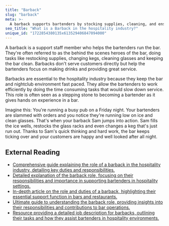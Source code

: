 ```yaml
---
title: "Barback"
slug: "barback"
meta: >-
  A barback supports bartenders by stocking supplies, cleaning, and ensuring smooth operations. This role is crucial for efficient service in bars and restaurants.
seo_title: "What is a Barback in the hospitality industry?"
unique_id: "1722854380135x613529406847094000"
---
```


A barback is a support staff member who helps the bartenders run the bar. They're often referred to as the behind the scenes heroes of the bar, doing tasks like restocking supplies, changing kegs, cleaning glasses and keeping the bar clean. Barbacks don't serve customers directly but help the bartenders focus on making drinks and providing great service.

Barbacks are essential to the hospitality industry because they keep the bar and nightclub environment fast paced. They allow the bartenders to work efficiently by doing the time consuming tasks that would slow down service. This role is often seen as a stepping stone to becoming a bartender as it gives hands on experience in a bar.

Imagine this: You're running a busy pub on a Friday night. Your bartenders are slammed with orders and you notice they're running low on ice and clean glasses. That's when your barback Sam jumps into action. Sam fills the ice wells, restocks the glass racks and even changes a keg that's just run out. Thanks to Sam's quick thinking and hard work, the bar keeps ticking over and your customers are happy and well looked after all night.

## External Reading

- [Comprehensive guide explaining the role of a barback in the hospitality industry, detailing key duties and responsibilities.](https://www.menutiger.com/blog/what-is-a-barback)
- [Detailed explanation of the barback role, focusing on their responsibilities and importance in supporting bartenders in hospitality settings.](https://pos.toasttab.com/blog/on-the-line/what-is-a-barback)
- [In-depth article on the role and duties of a barback, highlighting their essential support function in bars and restaurants.](https://www.lightspeedhq.com/blog/what-is-a-barback/)
- [Ultimate guide to understanding the barback role, providing insights into their responsibilities and contributions to bar operations.](https://abarabove.com/barback/)
- [Resource providing a detailed job description for barbacks, outlining their tasks and how they assist bartenders in hospitality environments.](https://resources.workable.com/barback-job-description)